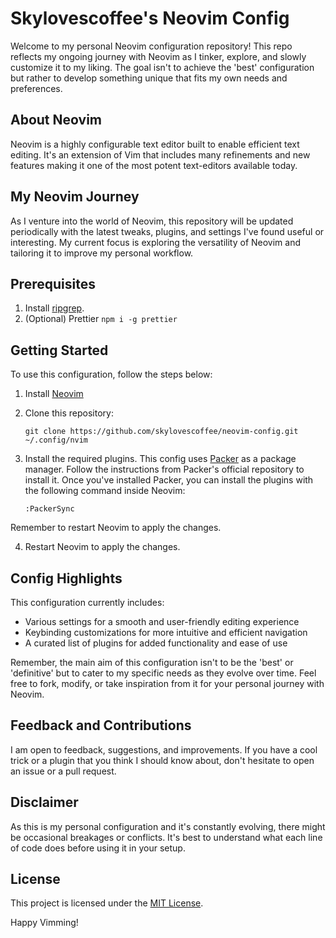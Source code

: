 # Skylovescoffee's Neovim Config

Welcome to my personal Neovim configuration repository! This repo reflects my ongoing journey with Neovim as I tinker, explore, and slowly customize it to my liking. The goal isn't to achieve the 'best' configuration but rather to develop something unique that fits my own needs and preferences.

## About Neovim

Neovim is a highly configurable text editor built to enable efficient text editing. It's an extension of Vim that includes many refinements and new features making it one of the most potent text-editors available today.

## My Neovim Journey

As I venture into the world of Neovim, this repository will be updated periodically with the latest tweaks, plugins, and settings I've found useful or interesting. My current focus is exploring the versatility of Neovim and tailoring it to improve my personal workflow.

## Prerequisites
1. Install [ripgrep](https://github.com/BurntSushi/ripgrep).
2. (Optional) Prettier `npm i -g prettier`
   
## Getting Started

To use this configuration, follow the steps below:

1. Install [Neovim](https://github.com/neovim/neovim/wiki/Installing-Neovim)

2. Clone this repository:

   ```
   git clone https://github.com/skylovescoffee/neovim-config.git ~/.config/nvim
   ```
3. Install the required plugins. This config uses [Packer](https://github.com/wbthomason/packer.nvim) as a package manager. Follow the instructions from Packer's official repository to install it. Once you've installed Packer, you can install the plugins with the following command inside Neovim:

   ```
   :PackerSync
   ```

Remember to restart Neovim to apply the changes.

4. Restart Neovim to apply the changes.

## Config Highlights

This configuration currently includes:

- Various settings for a smooth and user-friendly editing experience
- Keybinding customizations for more intuitive and efficient navigation
- A curated list of plugins for added functionality and ease of use

Remember, the main aim of this configuration isn't to be the 'best' or 'definitive' but to cater to my specific needs as they evolve over time. Feel free to fork, modify, or take inspiration from it for your personal journey with Neovim.

## Feedback and Contributions

I am open to feedback, suggestions, and improvements. If you have a cool trick or a plugin that you think I should know about, don't hesitate to open an issue or a pull request. 

## Disclaimer

As this is my personal configuration and it's constantly evolving, there might be occasional breakages or conflicts. It's best to understand what each line of code does before using it in your setup.

## License

This project is licensed under the [MIT License](LICENSE).

Happy Vimming!
